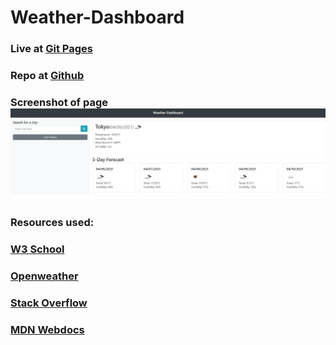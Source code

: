 # Weather-Dashboard



### Live at [Git Pages](https://jwcoad.github.io/Weather-Dashboard/)
### Repo at [Github](https://github.com/JWCoad/Weather-Dashboard)
### Screenshot of page ![Screenshot](https://github.com/JWCoad/Weather-Dashboard/blob/main/assets/images/screenshot.JPG)


### Resources used:
### [W3 School](https://www.w3schools.com)
### [Openweather](https://openweathermap.org/)
### [Stack Overflow](https://stackoverflow.com/)
### [MDN Webdocs](https://developer.mozilla.org/en-US/docs/Web/API/Fetch_API)